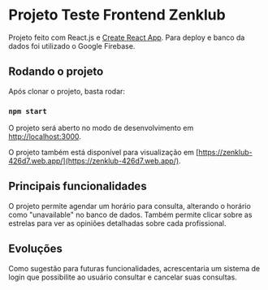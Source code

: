 # Projeto Teste Frontend Zenklub

Projeto feito com React.js e [Create React App](https://github.com/facebook/create-react-app).
Para deploy e banco da dados foi utilizado o Google Firebase.

## Rodando o projeto

Após clonar o projeto, basta rodar:

### `npm start`

O projeto será aberto no modo de desenvolvimento em [http://localhost:3000](http://localhost:3000).

O projeto também está disponível para visualização em [https://zenklub-426d7.web.app/](https://zenklub-426d7.web.app/).

## Principais funcionalidades

O projeto permite agendar um horário para consulta, alterando o horário como "unavailable" no banco de dados. Também permite clicar sobre as estrelas para ver as opiniões detalhadas sobre cada profissional.

## Evoluções

Como sugestão para futuras funcionalidades, acrescentaria um sistema de login que possibilite ao usuário consultar e cancelar suas consultas.